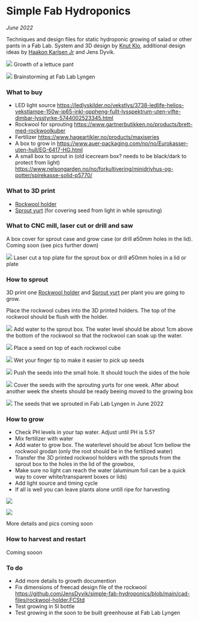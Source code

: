 # Simple Fab Hydroponics

*June 2022*

Techniques and design files for static hydroponic growing of salad or other pants in a Fab Lab. System and 3D design by [Knut Klo](http://klo.no/), additional design ideas by [Haakon Karlsen Jr](https://www.vikingcabins.com/copy-of-amenities) and Jens Dyvik.

![](img/salat.gif)
Growth of a lettuce pant


![](img/1-brainstorming.JPG)
Brainstorming at Fab Lab Lyngen


### What to buy

* LED light source https://ledlyskilder.no/vekstlys/3738-ledlife-helios-vekstlampe-150w-ip65-inkl-oppheng-fullt-lysspektrum-uten-vifte-dimbar-lysstyrke-5744002523345.html
* Rockwool for sprouting https://www.gartnerbutikken.no/products/brett-med-rockwoolkuber
* Fertilizer https://www.hageartikler.no/products/maxiseries
* A box to grow in https://www.auer-packaging.com/no/no/Eurokasser-uten-hull/EG-6417-HG.html
* A small box to sprout in (old icecream box? needs to be black/dark to protect from light) https://www.nelsongarden.no/no/forkultivering/minidrivhus-og-potter/spirekasse-solid-p5770/

### What to 3D print

* [Rockwool holder](https://github.com/JensDyvik/simple-fab-hydroponics/blob/main/stl-files-for-3d-printing/GrodanGroCup_v05-trimmed.stl)
* [Sprout yurt](https://github.com/JensDyvik/simple-fab-hydroponics/blob/main/stl-files-for-3d-printing/sprout-yurt-for-spiral-vase-printing.stl) (for covering seed from light in while sprouting) 

### What to CNC mill, laser cut or drill and saw

A box cover for sprout case and grow case (or drill ø50mm holes in the lid). Coming soon (see pics further down)

![](img/2-lasercutting.JPG)
Laser cut a top plate for the sprout box or drill ø50mm holes in a lid or plate

### How to sprout

3D print one [Rockwool holder](https://github.com/JensDyvik/simple-fab-hydroponics/blob/main/stl-files-for-3d-printing/GrodanGroCup_v05-trimmed.stl) and [Sprout yurt](https://github.com/JensDyvik/simple-fab-hydroponics/blob/main/stl-files-for-3d-printing/sprout-yurt-for-spiral-vase-printing.stl) per plant you are going to grow.

Place the rockwool cubes into the 3D printed holders. The top of the rockwool should be flush with the holder.


![](img/3-adding-water.JPG)
Add water to the sprout box. The water level should be about 1cm above the bottom of the rockwool so that the rockwool can soak up the water.



![](img/5-adding-seeds2.JPG)
Place a seed on top of each rockwool cube



![](img/4-adding-seeds1.JPG)
Wet your finger tip to make it easier to pick up seeds



![](img/6-pushing-seed-into-rockwool.JPG)
Push the seeds into the small hole. It should touch the sides of the hole



![](img/7-placing-sprut-yurt.JPG)
Cover the seeds with the sprouting yurts for one week. After about another week the sheets should be ready beeing moved to the growing box



![](img/8-the-seed-types.JPG)
The seeds that we sprouted in Fab Lab Lyngen in June 2022



### How to grow

- Check PH levels in your tap water. Adjust until PH is 5.5?
- Mix fertilizer with water
- Add water to grow box. The waterlevel should be about 1cm bellow the rockwool grodan (only the root should be in the fertilized water)
- Transfer the 3D printed rockwool holders with the sprouts from the sprout box to the holes in the lid of the growbox,
- Make sure no light can reach the water (aluminum foil can be a quick way to cover white/transparent boxes or lids)
- Add light source and timing cycle
- If all is well you can leave plants alone untill ripe for harvesting

![](img/salad-growing.jpg)

![](img/roots.jpg)


More details and pics coming soon

### How to harvest and restart

Coming sooon

### To do

 - Add more details to growth documention
 - Fix dimensions of freecad design file of the rockwool https://github.com/JensDyvik/simple-fab-hydroponics/blob/main/cad-files/rockwool-holder.FCStd
 - Test growing in 5l bottle
 - Test growing in the soon to be built greenhouse at Fab Lab Lyngen
